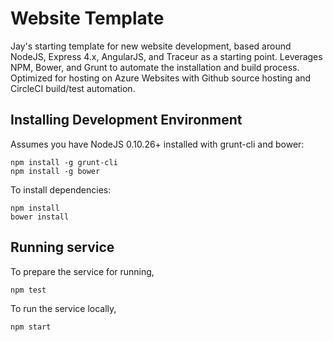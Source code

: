 # Website Template #

Jay's starting template for new website development, based around NodeJS, Express 4.x, AngularJS, and Traceur as a starting point.  Leverages NPM, Bower, and Grunt to automate the installation and build process.  Optimized for hosting on Azure Websites with Github source hosting and CircleCI build/test automation.

## Installing Development Environment ##

Assumes you have NodeJS 0.10.26+ installed with grunt-cli and bower:

	npm install -g grunt-cli
	npm install -g bower

To install dependencies:

	npm install
	bower install

## Running service ##

To prepare the service for running,

	npm test

To run the service locally,

	npm start
